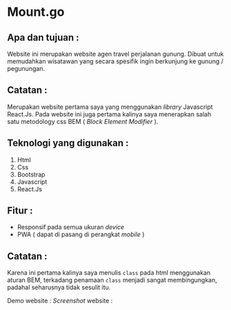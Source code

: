 # Mount.go

## Apa dan tujuan :

Website ini merupakan website agen travel perjalanan gunung. Dibuat untuk memudahkan wisatawan yang secara spesifik ingin berkunjung ke gunung / pegunungan.

## Catatan :

Merupakan website pertama saya yang menggunakan _library_ Javascript React.Js. Pada website ini juga pertama kalinya saya menerapkan salah satu metodology css BEM
( _Block Element Modifier_ ).

## Teknologi yang digunakan :

1. Html
2. Css
3. Bootstrap
4. Javascript
5. React.Js

## Fitur :

-   Responsif pada semua ukuran _device_
-   PWA ( dapat di pasang di perangkat _mobile_ )

## Catatan :

Karena ini pertama kalinya saya menulis `class` pada html menggunakan aturan BEM, terkadang penamaan `class` menjadi sangat membingungkan, padahal seharusnya tidak sesulit itu.

Demo website :
_Screenshot_ website :
